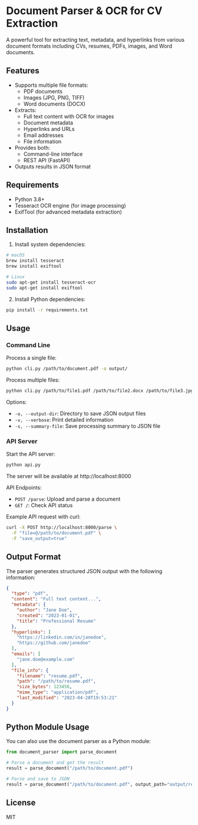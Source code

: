 # Document Parser & OCR for CV Extraction

A powerful tool for extracting text, metadata, and hyperlinks from various document formats including CVs, resumes, PDFs, images, and Word documents.

## Features

- Supports multiple file formats:
  - PDF documents
  - Images (JPG, PNG, TIFF)
  - Word documents (DOCX)
- Extracts:
  - Full text content with OCR for images
  - Document metadata
  - Hyperlinks and URLs
  - Email addresses
  - File information
- Provides both:
  - Command-line interface
  - REST API (FastAPI)
- Outputs results in JSON format

## Requirements

- Python 3.8+
- Tesseract OCR engine (for image processing)
- ExifTool (for advanced metadata extraction)

## Installation

1. Install system dependencies:

```bash
# macOS
brew install tesseract
brew install exiftool

# Linux
sudo apt-get install tesseract-ocr
sudo apt-get install exiftool
```

2. Install Python dependencies:

```bash
pip install -r requirements.txt
```

## Usage

### Command Line

Process a single file:

```bash
python cli.py /path/to/document.pdf -o output/
```

Process multiple files:

```bash
python cli.py /path/to/file1.pdf /path/to/file2.docx /path/to/file3.jpg -o output/ -v
```

Options:
- `-o, --output-dir`: Directory to save JSON output files
- `-v, --verbose`: Print detailed information
- `-s, --summary-file`: Save processing summary to JSON file

### API Server

Start the API server:

```bash
python api.py
```

The server will be available at http://localhost:8000

API Endpoints:
- `POST /parse`: Upload and parse a document
- `GET /`: Check API status

Example API request with curl:

```bash
curl -X POST http://localhost:8000/parse \
  -F "file=@/path/to/document.pdf" \
  -F "save_output=true"
```

## Output Format

The parser generates structured JSON output with the following information:

```json
{
  "type": "pdf",
  "content": "Full text content...",
  "metadata": {
    "author": "Jane Doe",
    "created": "2023-01-01",
    "title": "Professional Resume"
  },
  "hyperlinks": [
    "https://linkedin.com/in/janedoe",
    "https://github.com/janedoe"
  ],
  "emails": [
    "jane.doe@example.com"
  ],
  "file_info": {
    "filename": "resume.pdf",
    "path": "/path/to/resume.pdf",
    "size_bytes": 123456,
    "mime_type": "application/pdf",
    "last_modified": "2023-04-28T19:53:21"
  }
}
```

## Python Module Usage

You can also use the document parser as a Python module:

```python
from document_parser import parse_document

# Parse a document and get the result
result = parse_document("/path/to/document.pdf")

# Parse and save to JSON
result = parse_document("/path/to/document.pdf", output_path="output/result.json")
```

## License

MIT
